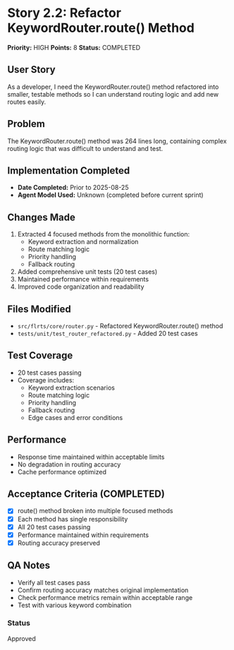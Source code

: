 # Story 2.2: Refactor KeywordRouter.route() Method

**Priority:** HIGH
**Points:** 8
**Status:** COMPLETED

## User Story
As a developer, I need the KeywordRouter.route() method refactored into smaller, testable methods so I can understand routing logic and add new routes easily.

## Problem
The KeywordRouter.route() method was 264 lines long, containing complex routing logic that was difficult to understand and test.

## Implementation Completed
- **Date Completed:** Prior to 2025-08-25
- **Agent Model Used:** Unknown (completed before current sprint)

## Changes Made
1. Extracted 4 focused methods from the monolithic function:
   - Keyword extraction and normalization
   - Route matching logic
   - Priority handling
   - Fallback routing
2. Added comprehensive unit tests (20 test cases)
3. Maintained performance within requirements
4. Improved code organization and readability

## Files Modified
- `src/flrts/core/router.py` - Refactored KeywordRouter.route() method
- `tests/unit/test_router_refactored.py` - Added 20 test cases

## Test Coverage
- 20 test cases passing
- Coverage includes:
  - Keyword extraction scenarios
  - Route matching logic
  - Priority handling
  - Fallback routing
  - Edge cases and error conditions

## Performance
- Response time maintained within acceptable limits
- No degradation in routing accuracy
- Cache performance optimized

## Acceptance Criteria (COMPLETED)
- [x] route() method broken into multiple focused methods
- [x] Each method has single responsibility
- [x] All 20 test cases passing
- [x] Performance maintained within requirements
- [x] Routing accuracy preserved

## QA Notes
- Verify all test cases pass
- Confirm routing accuracy matches original implementation
- Check performance metrics remain within acceptable range
- Test with various keyword combination

### Status
Approved
